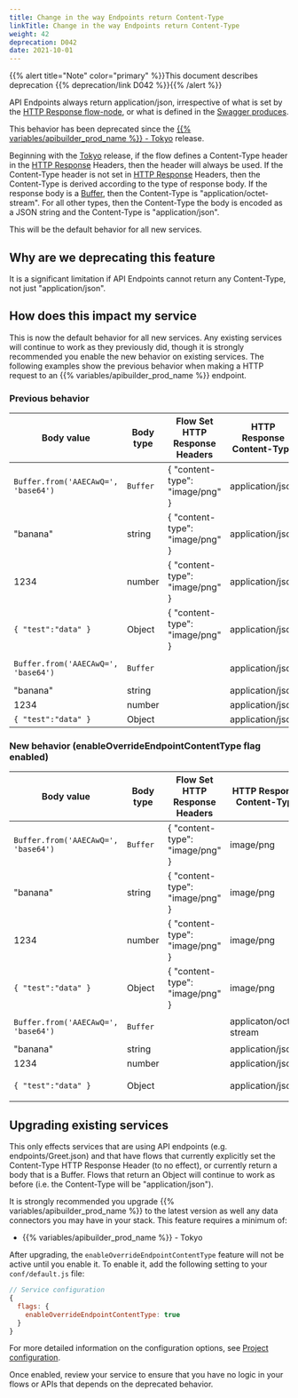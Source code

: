 ```yaml
---
title: Change in the way Endpoints return Content-Type
linkTitle: Change in the way Endpoints return Content-Type
weight: 42
deprecation: D042
date: 2021-10-01
---
```


{{% alert title="Note" color="primary" %}}This document describes deprecation {{% deprecation/link D042 %}}{{% /alert %}}

API Endpoints always return application/json, irrespective of what is set by the [HTTP Response flow-node](/docs/developer_guide/flows/flow_nodes/http_response_flow_node/), or what is defined in the [Swagger produces](https://swagger.io/docs/specification/2-0/describing-responses/).

This behavior has been deprecated since the [{{% variables/apibuilder_prod_name %}} - Tokyo](/docs/release_notes/tokyo) release.

Beginning with the [Tokyo](/docs/release_notes/tokyo) release, if the flow defines a Content-Type header in the [HTTP Response](/docs/developer_guide/flows/flow_nodes/http_response_flow_node/) Headers, then the header will always be used. If the Content-Type header is not set in [HTTP Response](/docs/developer_guide/flows/flow_nodes/http_response_flow_node/) Headers, then the Content-Type is derived according to the type of response body. If the response body is a [Buffer](https://nodejs.org/api/buffer.html), then the Content-Type is "application/octet-stream". For all other types, then the Content-Type the body is encoded as a JSON string and the Content-Type is "application/json".

This will be the default behavior for all new services.

## Why are we deprecating this feature

It is a significant limitation if API Endpoints cannot return any Content-Type, not just "application/json".

## How does this impact my service

This is now the default behavior for all new services. Any existing services will continue to work as they previously did, though it is strongly recommended you enable the new behavior on existing services. The following examples show the previous behavior when making a HTTP request to an {{% variables/apibuilder_prod_name %}} endpoint.

### Previous behavior

| Body value | Body type | Flow Set HTTP Response Headers | HTTP Response Content-Type | HTTP Response Body |
| --- | --- | --- | --- | --- |
| `Buffer.from('AAECAwQ=', 'base64')` | `Buffer` | { "content-type": "image/png" } | application/json | `{ "type":"Buffer","data":[0,1,2,3,4] }` |
| "banana" | string | { "content-type": "image/png" } | application/json | `"banana"` |
| 1234 | number | { "content-type": "image/png" } | application/json | `1234` |
| `{ "test":"data" }` | Object | { "content-type": "image/png" } | application/json | `{ "test":"data" }` |
| `Buffer.from('AAECAwQ=', 'base64')` | `Buffer` |  | application/json | `{ "type":"Buffer","data":[0,1,2,3,4] }` |
| "banana" | string |  | application/json | `"banana"` |
| 1234 | number |  | application/json | `1234` |
| `{ "test":"data" }` | Object |  | application/json | `{ "test":"data" }` |

### New behavior (enableOverrideEndpointContentType flag enabled)

| Body value | Body type | Flow Set HTTP Response Headers | HTTP Response Content-Type | HTTP Response Body |
| --- | --- | --- | --- | --- |
| `Buffer.from('AAECAwQ=', 'base64')` | `Buffer` | { "content-type": "image/png" } | image/png | `[0x0, 0x1, 0x2, 0x3, 0x4]` |
| "banana" | string | { "content-type": "image/png" } | image/png | `"banana"` |
| 1234 | number | { "content-type": "image/png" } | image/png | `1234` |
| `{ "test":"data" }` | Object | { "content-type": "image/png" } | image/png | `{ "test":"data" }` |
| `Buffer.from('AAECAwQ=', 'base64')` | `Buffer` |  | applicaton/octet-stream | `[0x0, 0x1, 0x2, 0x3, 0x4]` |
| "banana" | string |  | application/json | `"banana"` |
| 1234 | number |  | application/json | `1234` |
| `{ "test":"data" }` | Object |  | application/json | `{ "test":"data" }` |

## Upgrading existing services

This only effects services that are using API endpoints (e.g. endpoints/Greet.json) and that have flows that currently explicitly set the Content-Type HTTP Response Header (to no effect), or currently return a body that is a Buffer. Flows that return an Object will continue to work as before (i.e. the Content-Type will be "application/json").

It is strongly recommended you upgrade {{% variables/apibuilder_prod_name %}} to the latest version as well any data connectors you may have in your stack. This feature requires a minimum of:

* {{% variables/apibuilder_prod_name %}} - Tokyo

After upgrading, the `enableOverrideEndpointContentType` feature will not be active until you enable it. To enable it, add the following setting to your `conf/default.js` file:

```javascript
// Service configuration
{
  flags: {
    enableOverrideEndpointContentType: true
  }
}
```

For more detailed information on the configuration options, see [Project configuration](/docs/developer_guide/project/configuration/project_configuration/#flags).

Once enabled, review your service to ensure that you have no logic in your flows or APIs that depends on the deprecated behavior.

